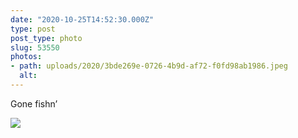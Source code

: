 ```yaml
---
date: "2020-10-25T14:52:30.000Z"
type: post 
post_type: photo
slug: 53550
photos: 
- path: uploads/2020/3bde269e-0726-4b9d-af72-f0fd98ab1986.jpeg
  alt: 
---
```

Gone fishn’


![](/uploads/2020/3bde269e-0726-4b9d-af72-f0fd98ab1986.jpeg)
